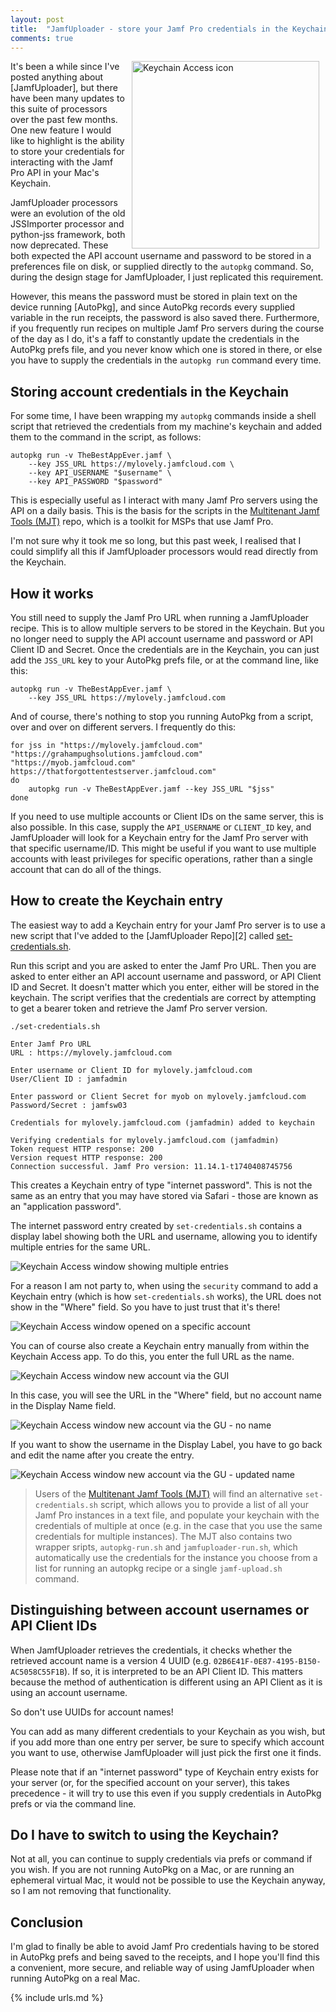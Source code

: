 ```yaml
---
layout: post
title:  "JamfUploader - store your Jamf Pro credentials in the Keychain"
comments: true
---
```



<img src="/assets/images/Keychain%20Access.png" alt="Keychain Access icon" width="300" align="right" hspace="10" />It's been a while since I've posted anything about [JamfUploader], but there have been many updates to this suite of processors over the past few months. One new feature I would like to highlight is the ability to store your credentials for interacting with the Jamf Pro API in your Mac's Keychain.

JamfUploader processors were an evolution of the old JSSImporter processor and python-jss framework, both now deprecated. These both expected the API account username and password to be stored in a preferences file on disk, or supplied directly to the `autopkg` command. So, during the design stage for JamfUploader, I just replicated this requirement.

However, this means the password must be stored in plain text on the device running [AutoPkg], and since AutoPkg records every supplied variable in the run receipts, the password is also saved there. Furthermore, if you frequently run recipes on multiple Jamf Pro servers during the course of the day as I do, it's a faff to constantly update the credentials in the AutoPkg prefs file, and you never know which one is stored in there, or else you have to supply the credentials in the `autopkg run` command every time.

## Storing account credentials in the Keychain

For some time, I have been wrapping my `autopkg` commands inside a shell script that retrieved the credentials from my machine's keychain and added them to the command in the script, as follows:

    autopkg run -v TheBestAppEver.jamf \
        --key JSS_URL https://mylovely.jamfcloud.com \
        --key API_USERNAME "$username" \
        --key API_PASSWORD "$password"

This is especially useful as I interact with many Jamf Pro servers using the API on a daily basis. This is the basis for the scripts in the [Multitenant Jamf Tools (MJT)][4] repo, which is a toolkit for MSPs that use Jamf Pro.

I'm not sure why it took me so long, but this past week, I realised that I could simplify all this if JamfUploader processors would read directly from the Keychain.

## How it works

You still need to supply the Jamf Pro URL when running a JamfUploader recipe. This is to allow multiple servers to be stored in the Keychain. But you no longer need to supply the API account username and password or API Client ID and Secret. Once the credentials are in the Keychain, you can just add the `JSS_URL` key to your AutoPkg prefs file, or at the command line, like this:

    autopkg run -v TheBestAppEver.jamf \
        --key JSS_URL https://mylovely.jamfcloud.com

And of course, there's nothing to stop you running AutoPkg from a script, over and over on different servers. I frequently do this:

    for jss in "https://mylovely.jamfcloud.com" "https://grahampughsolutions.jamfcloud.com" "https://myob.jamfcloud.com" https://thatforgottentestserver.jamfcloud.com"
    do
        autopkg run -v TheBestAppEver.jamf --key JSS_URL "$jss"
    done

If you need to use multiple accounts or Client IDs on the same server, this is also possible. In this case, supply the `API_USERNAME` or `CLIENT_ID` key, and JamfUploader will look for a Keychain entry for the Jamf Pro server with that specific username/ID. This might be useful if you want to use multiple accounts with least privileges for specific operations, rather than a single account that can do all of the things.

## How to create the Keychain entry

The easiest way to add a Keychain entry for your Jamf Pro server is to use a new script that I've added to the [JamfUploader Repo][2] called [set-credentials.sh][3].

Run this script and you are asked to enter the Jamf Pro URL. Then you are asked to enter either an API account username and password, or API Client ID and Secret. It doesn't matter which you enter, either will be stored in the keychain. The script verifies that the credentials are correct by attempting to get a bearer token and retrieve the Jamf Pro server version.

    ./set-credentials.sh

    Enter Jamf Pro URL
    URL : https://mylovely.jamfcloud.com

    Enter username or Client ID for mylovely.jamfcloud.com
    User/Client ID : jamfadmin

    Enter password or Client Secret for myob on mylovely.jamfcloud.com
    Password/Secret : jamfsw03

    Credentials for mylovely.jamfcloud.com (jamfadmin) added to keychain

    Verifying credentials for mylovely.jamfcloud.com (jamfadmin)
    Token request HTTP response: 200
    Version request HTTP response: 200
    Connection successful. Jamf Pro version: 11.14.1-t1740408745756   

This creates a Keychain entry of type "internet password". This is not the same as an entry that you may have stored via Safari - those are known as an "application password".

The internet password entry created by `set-credentials.sh` contains a display label showing both the URL and username, allowing you to identify multiple entries for the same URL.

![Keychain Access window showing multiple entries](/assets/images/keychain-mylovely.png)

For a reason I am not party to, when using the `security` command to add a Keychain entry (which is how `set-credentials.sh` works), the URL does not show in the "Where" field. So you have to just trust that it's there!

![Keychain Access window opened on a specific account](/assets/images/keychain-jamfadmin.png)

You can of course also create a Keychain entry manually from within the Keychain Access app. To do this, you enter the full URL as the name.

![Keychain Access window new account via the GUI](/assets/images/keychain-gui-new.png)

In this case, you will see the URL in the "Where" field, but no account name in the Display Name field.

![Keychain Access window new account via the GU - no name](/assets/images/keychain-gui-no-user.png)

If you want to show the username in the Display Label, you have to go back and edit the name after you create the entry.

![Keychain Access window new account via the GU - updated name](/assets/images/keychain-gui-edit-user.png)

> Users of the [Multitenant Jamf Tools (MJT)][4] will find an alternative `set-credentials.sh` script, which allows you to provide a list of all your Jamf Pro instances in a text file, and populate your keychain with the credentials of multiple at once (e.g. in the case that you use the same credentials for multiple instances). The MJT also contains two wrapper sripts, `autopkg-run.sh` and `jamfuploader-run.sh`, which automatically use the credentials for the instance you choose from a list for running an autopkg recipe or a single `jamf-upload.sh` command.

## Distinguishing between account usernames or API Client IDs

When JamfUploader retrieves the credentials, it checks whether the retrieved account name is a version 4 UUID (e.g. `02B6E41F-0E87-4195-B150-AC5058C55F1B`). If so, it is interpreted to be an API Client ID. This matters because the method of authentication is different using an API Client as it is using an account username.

So don't use UUIDs for account names!

You can add as many different credentials to your Keychain as you wish, but if you add more than one entry per server, be sure to specify which account you want to use, otherwise JamfUploader will just pick the first one it finds.

Please note that if an "internet password" type of Keychain entry exists for your server (or, for the specified account on your server), this takes precedence - it will try to use this even if you supply credentials in AutoPkg prefs or via the command line.

## Do I have to switch to using the Keychain?

Not at all, you can continue to supply credentials via prefs or command if you wish. If you are not running AutoPkg on a Mac, or are running an ephemeral virtual Mac, it would not be possible to use the Keychain anyway, so I am not removing that functionality.

## Conclusion

I'm glad to finally be able to avoid Jamf Pro credentials having to be stored in AutoPkg prefs and being saved to the receipts, and I hope you'll find this a convenient, more secure, and reliable way of using JamfUploader when running AutoPkg on a real Mac.

[3]: https://github.com/grahampugh/jamf-upload/blob/main/set-credentials.sh
[4]: https://github.com/grahampugh/multitenant-jamf-tools

{% include urls.md %}

